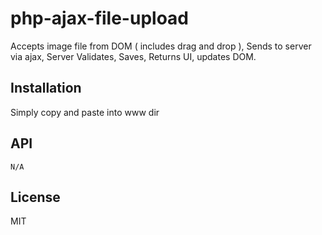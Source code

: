 # php-ajax-file-upload

  Accepts image file from DOM ( includes drag and drop ), Sends to server via ajax, Server Validates, Saves, Returns UI, updates DOM.

## Installation

  Simply copy and paste into www dir

## API

	N/A

## License

  MIT
